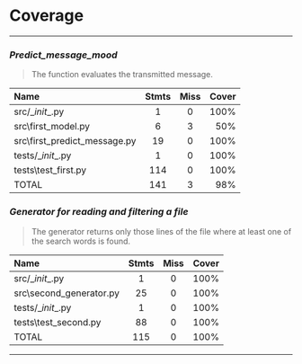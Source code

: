 # Coverage
---
### _Predict_message_mood_

> The function evaluates the transmitted message.

Name | Stmts |  Miss | Cover
:----|:-----:|:-----:|------:
src/\__init__.py | 1  | 0 | 100%
src\first_model.py | 6  | 3 | 50%
src\first_predict_message.py | 19 | 0 | 100%
tests/\__init__.py | 1 | 0 | 100%
tests\test_first.py  | 114 | 0 | 100%
TOTAL | 141 | 3 | 98%

### _Generator for reading and filtering a file_
> The generator returns only those lines of the file where at least one of the search words is found.

Name | Stmts |  Miss | Cover
:----|:-----:|:-----:|------:
src/\__init__.py | 1 | 0 | 100%
src\second_generator.py | 25 | 0 | 100%
tests/\__init__.py | 1 | 0 | 100%
tests\test_second.py | 88 | 0 | 100%
TOTAL | 115 | 0 | 100%

---